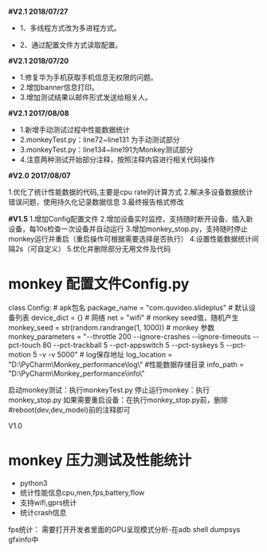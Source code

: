 **#V2.1 2018/07/27**

* 1、多线程方式改为多进程方式。

* 2、通过配置文件方式读取配置。

**#V2.1 2018/07/20**
* 1.修复华为手机获取手机信息无权限的问题。
* 2.增加banner信息打印。
* 3.增加测试结果以邮件形式发送给相关人。

**#V2.1 2017/08/08**

* 1.新增手动测试过程中性能数据统计
* 2.monkeyTest.py：line72~line131 为手动测试部分
* 3.monkeyTest.py：line134~line191为Monkey测试部分
* 4.注意两种测试开始部分注释，按照注释内容进行相关代码操作


**#V2.0  2017/08/07**

1.优化了统计性能数据的代码,主要是cpu rate的计算方式
2.解决多设备数据统计错误问题，使用持久化记录数据信息
3.最终报告格式修改



**#V1.5**
1.增加Config配置文件
2.增加设备实时监控，支持随时断开设备、插入新设备，每10s检查一次设备并自动运行
3.增加monkey_stop.py，支持随时停止monkey运行并重启（重启操作可根据需要选择是否执行）
4.设置性能数据统计间隔2s（可自定义）
5.优化并删除部分无用文件及代码

# monkey 配置文件Config.py
class Config:
    # apk包名
    package_name = "com.quvideo.slideplus"
    # 默认设备列表
    device_dict = {}
    # 网络
    net = "wifi"
    # monkey seed值，随机产生
    monkey_seed = str(random.randrange(1, 1000))
    # monkey 参数
    monkey_parameters = "--throttle 200 --ignore-crashes --ignore-timeouts --pct-touch 80 --pct-trackball 5 --pct-appswitch 5 --pct-syskeys 5 --pct-motion 5 -v -v 5000"
    # log保存地址
    log_location = "D:\\PyCharm\\Monkey_performance\\log\\"
    #性能数据存储目录
    info_path = "D:\\PyCharm\\Monkey_performance\\info\\"
    

启动monkey测试：执行monkeyTest.py
停止运行monkey：执行monkey_stop.py
如果需要重启设备：在执行monkey_stop.py前，删除#reboot(dev,dev_model)前的注释即可
    

V1.0
# monkey 压力测试及性能统计
* python3 
* 统计性能信息cpu,men,fps,battery,flow
* 支持wifi,gprs统计
* 统计crash信息
 
fps统计：
需要打开开发者里面的GPU呈现模式分析-在adb shell dumpsys gfxinfo中
